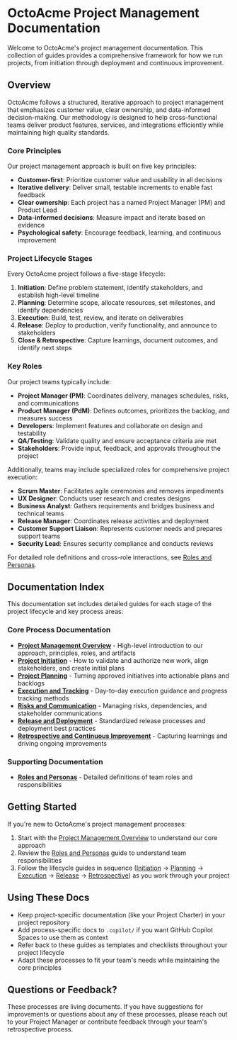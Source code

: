 # OctoAcme Project Management Documentation

Welcome to OctoAcme's project management documentation. This collection of guides provides a comprehensive framework for how we run projects, from initiation through deployment and continuous improvement.

## Overview

OctoAcme follows a structured, iterative approach to project management that emphasizes customer value, clear ownership, and data-informed decision-making. Our methodology is designed to help cross-functional teams deliver product features, services, and integrations efficiently while maintaining high quality standards.

### Core Principles

Our project management approach is built on five key principles:

- **Customer-first**: Prioritize customer value and usability in all decisions
- **Iterative delivery**: Deliver small, testable increments to enable fast feedback
- **Clear ownership**: Each project has a named Project Manager (PM) and Product Lead
- **Data-informed decisions**: Measure impact and iterate based on evidence
- **Psychological safety**: Encourage feedback, learning, and continuous improvement

### Project Lifecycle Stages

Every OctoAcme project follows a five-stage lifecycle:

1. **Initiation**: Define problem statement, identify stakeholders, and establish high-level timeline
2. **Planning**: Determine scope, allocate resources, set milestones, and identify dependencies
3. **Execution**: Build, test, review, and iterate on deliverables
4. **Release**: Deploy to production, verify functionality, and announce to stakeholders
5. **Close & Retrospective**: Capture learnings, document outcomes, and identify next steps

### Key Roles

Our project teams typically include:

- **Project Manager (PM)**: Coordinates delivery, manages schedules, risks, and communications
- **Product Manager (PdM)**: Defines outcomes, prioritizes the backlog, and measures success
- **Developers**: Implement features and collaborate on design and testability
- **QA/Testing**: Validate quality and ensure acceptance criteria are met
- **Stakeholders**: Provide input, feedback, and approvals throughout the project

Additionally, teams may include specialized roles for comprehensive project execution:

- **Scrum Master**: Facilitates agile ceremonies and removes impediments
- **UX Designer**: Conducts user research and creates designs
- **Business Analyst**: Gathers requirements and bridges business and technical teams
- **Release Manager**: Coordinates release activities and deployment
- **Customer Support Liaison**: Represents customer needs and prepares support teams
- **Security Lead**: Ensures security compliance and conducts reviews

For detailed role definitions and cross-role interactions, see [Roles and Personas](octoacme-roles-and-personas.md).

## Documentation Index

This documentation set includes detailed guides for each stage of the project lifecycle and key process areas:

### Core Process Documentation

- **[Project Management Overview](octoacme-project-management-overview.md)** - High-level introduction to our approach, principles, roles, and artifacts
- **[Project Initiation](octoacme-project-initiation.md)** - How to validate and authorize new work, align stakeholders, and create initial plans
- **[Project Planning](octoacme-project-planning.md)** - Turning approved initiatives into actionable plans and backlogs
- **[Execution and Tracking](octoacme-execution-and-tracking.md)** - Day-to-day execution guidance and progress tracking methods
- **[Risks and Communication](octoacme-risks-and-communication.md)** - Managing risks, dependencies, and stakeholder communications
- **[Release and Deployment](octoacme-release-and-deployment.md)** - Standardized release processes and deployment best practices
- **[Retrospective and Continuous Improvement](octoacme-retrospective-and-continuous-improvement.md)** - Capturing learnings and driving ongoing improvements

### Supporting Documentation

- **[Roles and Personas](octoacme-roles-and-personas.md)** - Detailed definitions of team roles and responsibilities

## Getting Started

If you're new to OctoAcme's project management processes:

1. Start with the [Project Management Overview](octoacme-project-management-overview.md) to understand our core approach
2. Review the [Roles and Personas](octoacme-roles-and-personas.md) guide to understand team responsibilities
3. Follow the lifecycle guides in sequence ([Initiation](octoacme-project-initiation.md) → [Planning](octoacme-project-planning.md) → [Execution](octoacme-execution-and-tracking.md) → [Release](octoacme-release-and-deployment.md) → [Retrospective](octoacme-retrospective-and-continuous-improvement.md)) as you work through your project

## Using These Docs

- Keep project-specific documentation (like your Project Charter) in your project repository
- Add process-specific docs to `.copilot/` if you want GitHub Copilot Spaces to use them as context
- Refer back to these guides as templates and checklists throughout your project lifecycle
- Adapt these processes to fit your team's needs while maintaining the core principles

## Questions or Feedback?

These processes are living documents. If you have suggestions for improvements or questions about any of these processes, please reach out to your Project Manager or contribute feedback through your team's retrospective process.

